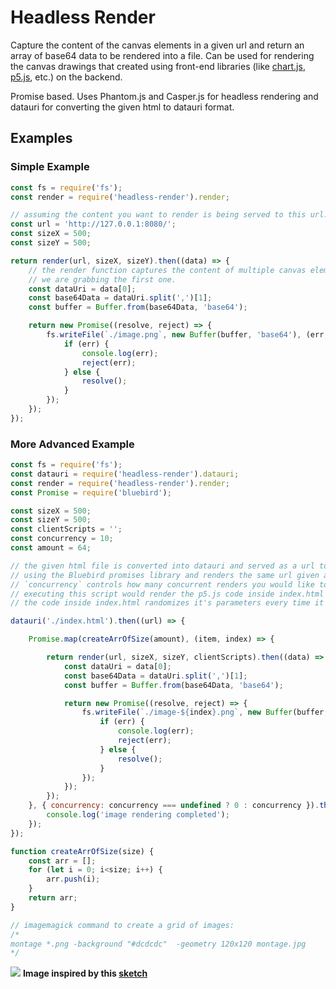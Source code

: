 # Headless Render

Capture the content of the canvas elements in a given url and return an array of base64 data to be rendered into a file. Can be used for rendering the canvas drawings that created using front-end libraries (like [chart.js](http://www.chartjs.org/), [p5.js](https://p5js.org/), etc.) on the backend.

Promise based. Uses Phantom.js and Casper.js for headless rendering and datauri for converting the given html to datauri format.

## Examples

### Simple Example

```javascript
const fs = require('fs');
const render = require('headless-render').render;

// assuming the content you want to render is being served to this url.
const url = 'http://127.0.0.1:8080/'; 
const sizeX = 500;
const sizeY = 500;

return render(url, sizeX, sizeY).then((data) => {
    // the render function captures the content of multiple canvas elements in a page, 
    // we are grabbing the first one.
    const dataUri = data[0]; 
    const base64Data = dataUri.split(',')[1];
    const buffer = Buffer.from(base64Data, 'base64');

    return new Promise((resolve, reject) => {
        fs.writeFile(`./image.png`, new Buffer(buffer, 'base64'), (err, response) => {
            if (err) {
                console.log(err);
                reject(err);
            } else {
                resolve();
            }
        });
    });
});
```

### More Advanced Example

```javascript
const fs = require('fs');
const datauri = require('headless-render').datauri;
const render = require('headless-render').render;
const Promise = require('bluebird');

const sizeX = 500;
const sizeY = 500;
const clientScripts = '';
const concurrency = 10;
const amount = 64;

// the given html file is converted into datauri and served as a url to Casper.js
// using the Bluebird promises library and renders the same url given amount of times.
// `concurrency` controls how many concurrent renders you would like to have.
// executing this script would render the p5.js code inside index.html 64 times by doing 10 renders at a time.
// the code inside index.html randomizes it's parameters every time it's called

datauri('./index.html').then((url) => {

    Promise.map(createArrOfSize(amount), (item, index) => {

        return render(url, sizeX, sizeY, clientScripts).then((data) => {
            const dataUri = data[0];
            const base64Data = dataUri.split(',')[1];
            const buffer = Buffer.from(base64Data, 'base64');

            return new Promise((resolve, reject) => {
                fs.writeFile(`./image-${index}.png`, new Buffer(buffer, 'base64'), (err, response) => {
                    if (err) {
                        console.log(err);
                        reject(err);
                    } else {
                        resolve();
                    }
                });
            });
        });
    }, { concurrency: concurrency === undefined ? 0 : concurrency }).then(() => {
        console.log('image rendering completed');
    });
});

function createArrOfSize(size) {
    const arr = [];
    for (let i = 0; i<size; i++) {
        arr.push(i);
    }
    return arr;
}

// imagemagick command to create a grid of images:
/*
montage *.png -background "#dcdcdc"  -geometry 120x120 montage.jpg
*/
```

![](https://github.com/hibernationTheory/headless-render/blob/master/examples/02/montage.jpg)
**Image inspired by this [sketch](https://www.openprocessing.org/sketch/415113)**
